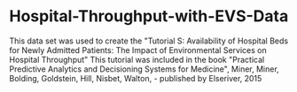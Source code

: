 # Hospital-Throughput-with-EVS-Data
This data set was used to create the "Tutorial S: Availability of Hospital Beds for Newly Admitted Patients: The Impact of Environmental Services on Hospital Throughput"
This tutorial was included in the book "Practical Predictive Analytics and Decisioning Systems for Medicine", Miner, Miner, Bolding, Goldstein, Hill, Nisbet, Walton, - published by Elseriver, 2015 
